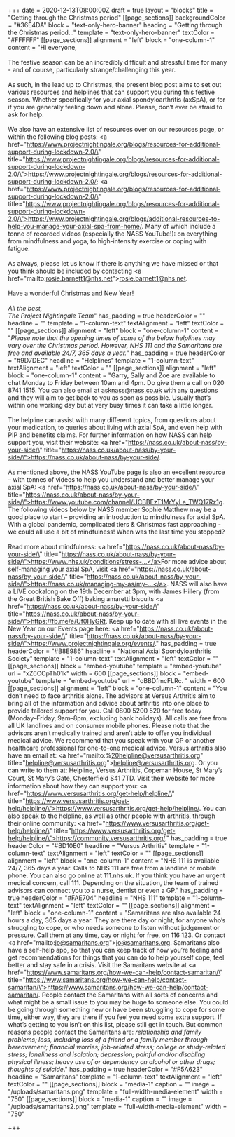 +++
date = 2020-12-13T08:00:00Z
draft = true
layout = "blocks"
title = "Getting through the Christmas period"
[[page_sections]]
backgroundColor = "#36E4DA"
block = "text-only-hero-banner"
heading = "Getting through the Christmas period…"
template = "text-only-hero-banner"
textColor = "#FFFFFF"
[[page_sections]]
alignment = "left"
block = "one-column-1"
content = "Hi everyone,<br><br>The festive season can be an incredibly difficult and stressful time for many - and of course, particularly strange/challenging this year.<br><br>As such, in the lead up to Christmas, the present blog post aims to set out various resources and helplines that can support you during this festive season. Whether specifically for your axial spondyloarthritis (axSpA), or for if you are generally feeling down and alone. Please, don’t ever be afraid to ask for help.<br><br>We also have an extensive list of resources over on our resources page, or within the following blog posts: <a href=\"https://www.projectnightingale.org/blogs/resources-for-additional-support-during-lockdown-2.0/\" title=\"https://www.projectnightingale.org/blogs/resources-for-additional-support-during-lockdown-2.0/\">https://www.projectnightingale.org/blogs/resources-for-additional-support-during-lockdown-2.0/</a>; <a href=\"https://www.projectnightingale.org/blogs/resources-for-additional-support-during-lockdown-2.0/\" title=\"https://www.projectnightingale.org/blogs/resources-for-additional-support-during-lockdown-2.0/\">https://www.projectnightingale.org/blogs/additional-resources-to-help-you-manage-your-axial-spa-from-home/</a>. Many of which include a tonne of recorded videos (especially the NASS YouTube!): on everything from mindfulness and yoga, to high-intensity exercise or coping with fatigue.<br><br>As always, please let us know if there is anything we have missed or that you think should be included by contacting <a href=\"mailto:rosie.barnett1@nhs.net\">rosie.barnett1@nhs.net</a>.<br><br>Have a wonderful Christmas and New Year!<br><br><em>All the best,<br>The Project Nightingale Team</em>"
has_padding = true
headerColor = ""
headline = ""
template = "1-column-text"
textAlignment = "left"
textColor = ""
[[page_sections]]
alignment = "left"
block = "one-column-1"
content = "<em>Please note that the opening times of some of the below helplines may vary over the Christmas period. However, NHS 111 and the Samaritans are free and available 24/7, 365 days a year.</em>"
has_padding = true
headerColor = "#9D7DEC"
headline = "Helplines"
template = "1-column-text"
textAlignment = "left"
textColor = ""
[[page_sections]]
alignment = "left"
block = "one-column-1"
content = "Garry, Sally and Zoe are available to chat Monday to Friday between 10am and 4pm. Do give them a call on 020 8741 1515. You can also email at asknass@nass.co.uk with any questions and they will aim to get back to you as soon as possible. Usually that’s within one working day but at very busy times it can take a little longer.<br><br>The helpline can assist with many different topics, from questions about your medication, to queries about living with axial SpA, and even help with PIP and benefits claims. For further information on how NASS can help support you, visit their website: <a href=\"https://nass.co.uk/about-nass/by-your-side/\" title=\"https://nass.co.uk/about-nass/by-your-side/\">https://nass.co.uk/about-nass/by-your-side/</a>.<br><br>As mentioned above, the NASS YouTube page is also an excellent resource – with tonnes of videos to help you understand and better manage your axial SpA: <a href=\"https://nass.co.uk/about-nass/by-your-side/\" title=\"https://nass.co.uk/about-nass/by-your-side/\">https://www.youtube.com/channel/UCBBEzT1MrYyLe_TWQ17Rz1g</a>. The following videos below by NASS member Sophie Matthew may be a good place to start – providing an introduction to mindfulness for axial SpA. With a global pandemic, complicated tiers &amp; Christmas fast approaching - we could all use a bit of mindfulness! When was the last time you stopped? <br><br>Read more about mindfulness: <a href=\"https://nass.co.uk/about-nass/by-your-side/\" title=\"https://nass.co.uk/about-nass/by-your-side/\">https://www.nhs.uk/conditions/stress-...</a>​ For more advice about self-managing your axial SpA, visit <a href=\"https://nass.co.uk/about-nass/by-your-side/\" title=\"https://nass.co.uk/about-nass/by-your-side/\">https://nass.co.uk/managing-my-as/my-...</a>. NASS will also have a LIVE cookalong on the 19th December at 3pm, with James Hillery (from the Great British Bake Off) baking amaretti biscuits <a href=\"https://nass.co.uk/about-nass/by-your-side/\" title=\"https://nass.co.uk/about-nass/by-your-side/\">https://fb.me/e/Uf0HyGRt</a>. Keep up to date with all live events in the New Year on our Events page here: <a href=\"https://nass.co.uk/about-nass/by-your-side/\" title=\"https://nass.co.uk/about-nass/by-your-side/\">https://www.projectnightingale.org/events/</a>."
has_padding = true
headerColor = "#B8E986"
headline = "National Axial Spondyloarthritis Society"
template = "1-column-text"
textAlignment = "left"
textColor = ""
[[page_sections]]
block = "embed-youtube"
template = "embed-youtube"
url = "xZ6CCpTh01k"
width = 600
[[page_sections]]
block = "embed-youtube"
template = "embed-youtube"
url = "oBBDfmcFLRc. "
width = 600
[[page_sections]]
alignment = "left"
block = "one-column-1"
content = "You don’t need to face arthritis alone. The advisors at Versus Arthritis aim to bring all of the information and advice about arthritis into one place to provide tailored support for you. Call 0800 5200 520 for free today (Monday–Friday, 9am–8pm, excluding bank holidays). All calls are free from all UK landlines and on consumer mobile phones. Please note that the advisors aren’t medically trained and aren’t able to offer you individual medical advice. We recommend that you speak with your GP or another healthcare professional for one-to-one medical advice. Versus arthritis also have an email at: <a href=\"mailto:%20helpline@versusarthritis.org\" title=\"helpline@versusarthritis.org\">helpline@versusarthritis.org</a>. Or you can write to them at: Helpline, Versus Arthritis, Copeman House, St Mary’s Court, St Mary’s Gate, Chesterﬁeld S41 7TD. Visit their website for more information about how they can support you: <a href=\"https://www.versusarthritis.org/get-help/helpline/\" title=\"https://www.versusarthritis.org/get-help/helpline/\">https://www.versusarthritis.org/get-help/helpline/</a>. You can also speak to the helpline, as well as other people with arthritis, through their online community: <a href=\"https://www.versusarthritis.org/get-help/helpline/\" title=\"https://www.versusarthritis.org/get-help/helpline/\">https://community.versusarthritis.org/</a>."
has_padding = true
headerColor = "#BD10E0"
headline = "Versus Arthritis"
template = "1-column-text"
textAlignment = "left"
textColor = ""
[[page_sections]]
alignment = "left"
block = "one-column-1"
content = "NHS 111 is available 24/7, 365 days a year. Calls to NHS 111 are free from a landline or mobile phone. You can also go online at 111.nhs.uk. If you think you have an urgent medical concern, call 111. Depending on the situation, the team of trained advisors can connect you to a nurse, dentist or even a GP."
has_padding = true
headerColor = "#FAE704"
headline = "NHS 111"
template = "1-column-text"
textAlignment = "left"
textColor = ""
[[page_sections]]
alignment = "left"
block = "one-column-1"
content = "Samaritans are also available 24 hours a day, 365 days a year. They are there day or night, for anyone who’s struggling to cope, or who needs someone to listen without judgement or pressure. Call them at any time, day or night for free, on 116 123. Or contact <a href=\"mailto:jo@samaritans.org\">jo@samaritans.org</a>. Samaritans also have a self-help app, so that you can keep track of how you’re feeling and get recommendations for things that you can do to help yourself cope, feel better and stay safe in a crisis. Visit the Samaritans website at <a href=\"https://www.samaritans.org/how-we-can-help/contact-samaritan/\" title=\"https://www.samaritans.org/how-we-can-help/contact-samaritan/\">https://www.samaritans.org/how-we-can-help/contact-samaritan/</a>. People contact the Samaritans with all sorts of concerns and what might be a small issue to you may be huge to someone else. You could be going through something new or have been struggling to cope for some time, either way, they are there if you feel you need some extra support. If what’s getting to you isn’t on this list, please still get in touch. But common reasons people contact the Samaritans are: <em>relationship and family problems; loss, including loss of a friend or a family member through bereavement; financial worries; job-related stress; college or study-related stress; loneliness and isolation; depression; painful and/or disabling physical illness; heavy use of or dependency on alcohol or other drugs; thoughts of suicide</em>."
has_padding = true
headerColor = "#F5A623"
headline = "Samaritans"
template = "1-column-text"
textAlignment = "left"
textColor = ""
[[page_sections]]
block = "media-1"
caption = ""
image = "/uploads/samaritans.png"
template = "full-width-media-element"
width = "750"
[[page_sections]]
block = "media-1"
caption = ""
image = "/uploads/samaritans2.png"
template = "full-width-media-element"
width = "750"

+++
